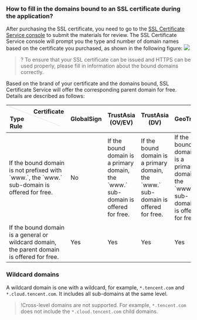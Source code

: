 
### How to fill in the domains bound to an SSL certificate during the application?
After purchasing the SSL certificate, you need to go to the [SSL Certificate Service console](https://console.cloud.tencent.com/certoverview) to submit the materials for review. The SSL Certificate Service console will prompt you the type and number of domain names based on the certificate you purchased, as shown in the following figure:
![](https://main.qcloudimg.com/raw/1d7c5362e48996c7deb9bc0d5a761bc6.png)

>? To ensure that your SSL certificate can be issued and HTTPS can be used properly, please fill in information about the bound domains correctly.

Based on the brand of your certificate and the domains bound, SSL Certificate Service will offer the corresponding parent domain for free. Details are described as follows:

<table>
<thead>
  <tr>
    <th style ="width:150px;height:45px;position:relative;text-align:left;padding:7px 10px;font-weight:700;" valign="top" ><div style="position:absolute;width:1px;height:158px;top:0;left:0;background-color: #d9d9d9;display:block;transform:rotate(-69deg);transform-origin:top;valign=top;"></div>&nbsp;&nbsp;&nbsp;&nbsp;&nbsp;&nbsp;&nbsp;&nbsp;&nbsp;&nbsp;&nbsp;&nbsp;&nbsp;&nbsp;&nbsp;Certificate Type<br>Rule</th>
    <th>GlobalSign</th>
    <th>TrustAsia (OV/EV)</th>
    <th>TrustAsia (DV)</th>
    <th>GeoTrust</th>
  </tr>
</thead>
<tbody>
  <tr>
    <td>If the bound domain is not prefixed with `www.`, the `www.` sub-domain is offered for free.</td>
    <td>No</td>
    <td>If the bound domain is a primary domain, the `www.` sub-domain is offered for free.</td>
    <td>If the bound domain is a primary domain, the `www.` sub-domain is offered for free.</td>
    <td>If the bound domain is a primary domain, the `www.` sub-domain is offered for free.</td>
  </tr>
  <tr>
    <td>If the bound domain is a general or wildcard domain, the parent domain is offered for free.</td>
    <td>Yes</td>
    <td>Yes</td>
    <td>Yes</td>
    <td>Yes</td>
  </tr>
</tbody>
</table>

### Wildcard domains
A wildcard domain is one with a wildcard, for example, `*.tencent.com` and `*.cloud.tencent.com`. It includes all sub-domains at the same level.
>!Cross-level domains are not supported. For example, `*.tencent.com` does not include the `*.cloud.tencent.com` child domains.
